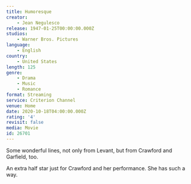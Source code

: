 ```yaml
---
title: Humoresque
creator:
    - Jean Negulesco
release: 1947-01-25T00:00:00.000Z
studios:
    - Warner Bros. Pictures
language:
    - English
country:
    - United States
length: 125
genre:
    - Drama
    - Music
    - Romance
format: Streaming
service: Criterion Channel
venue: Home
date: 2020-10-18T04:00:00.000Z
rating: '4'
revisit: false
media: Movie
id: 26701
---
```


Some wonderful lines, not only from Levant, but from Crawford and Garfield, too.

An extra half star just for Crawford and her performance. She has such a way.
